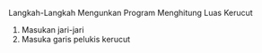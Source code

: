 Langkah-Langkah Mengunkan Program Menghitung Luas Kerucut

1. Masukan jari-jari
2. Masuka garis pelukis kerucut

